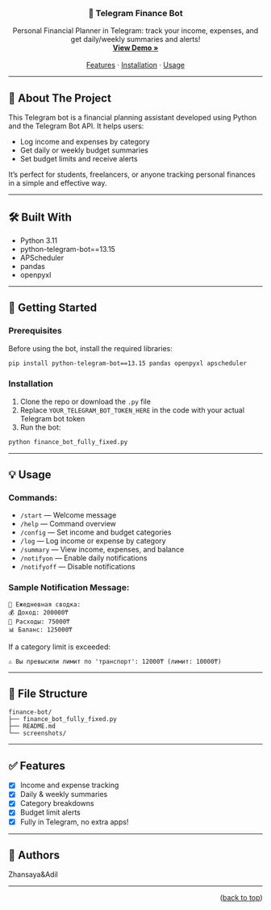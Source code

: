 <a id="readme-top"></a>

<!-- PROJECT LOGO -->
<br />
<div align="center">
  <h3 align="center">💸 Telegram Finance Bot</h3>

  <p align="center">
    Personal Financial Planner in Telegram: track your income, expenses, and get daily/weekly summaries and alerts!
    <br />
    <a href="#usage"><strong>View Demo »</strong></a>
    <br />
    <br />
    <a href="#features">Features</a>
    ·
    <a href="#installation">Installation</a>
    ·
    <a href="#usage">Usage</a>
  </p>
</div>

---

## 📌 About The Project

This Telegram bot is a financial planning assistant developed using Python and the Telegram Bot API. It helps users:
- Log income and expenses by category
- Get daily or weekly budget summaries
- Set budget limits and receive alerts

It’s perfect for students, freelancers, or anyone tracking personal finances in a simple and effective way.

---

## 🛠️ Built With

* Python 3.11
* python-telegram-bot==13.15
* APScheduler
* pandas
* openpyxl

---

## 🚀 Getting Started

### Prerequisites

Before using the bot, install the required libraries:

```bash
pip install python-telegram-bot==13.15 pandas openpyxl apscheduler
```

### Installation

1. Clone the repo or download the `.py` file
2. Replace `YOUR_TELEGRAM_BOT_TOKEN_HERE` in the code with your actual Telegram bot token
3. Run the bot:

```bash
python finance_bot_fully_fixed.py
```

---

## 💡 Usage

### Commands:

- `/start` — Welcome message
- `/help` — Command overview
- `/config` — Set income and budget categories
- `/log` — Log income or expense by category
- `/summary` — View income, expenses, and balance
- `/notifyon` — Enable daily notifications
- `/notifyoff` — Disable notifications

### Sample Notification Message:

```
📢 Ежедневная сводка:
💰 Доход: 200000₸
💸 Расходы: 75000₸
📊 Баланс: 125000₸
```

If a category limit is exceeded:
```
⚠️ Вы превысили лимит по 'транспорт': 12000₸ (лимит: 10000₸)
```

---

## 📌 File Structure

```
finance-bot/
├── finance_bot_fully_fixed.py
├── README.md
└── screenshots/          
```

---

## ✅ Features

- [x] Income and expense tracking
- [x] Daily & weekly summaries
- [x] Category breakdowns
- [x] Budget limit alerts
- [x] Fully in Telegram, no extra apps!

---

## 🤝 Authors
Zhansaya&Adil



---

<p align="right">(<a href="#readme-top">back to top</a>)</p>
